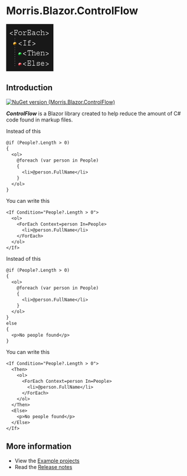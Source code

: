 # Morris.Blazor.ControlFlow

![](https://raw.githubusercontent.com/mrpmorris/Morris.Blazor.ControlFlow/master/Images/control-flow-logo.png)


## Introduction
[![NuGet version (Morris.Blazor.ControlFlow)](https://img.shields.io/nuget/v/Morris.Blazor.ControlFlow.svg?style=flat-square)](https://www.nuget.org/packages/Morris.Blazor.ControlFlow/)

***ControlFlow*** is a Blazor library created to help reduce the amount of C#
code found in markup files.

Instead of this
```
@if (People?.Length > 0)
{
  <ol>
    @foreach (var person in People)
    {
      <li>@person.FullName</li>
    }
  </ol>
}
```

You can write this

```
<If Condition="People?.Length > 0">
  <ol>
    <ForEach Context=person In=People>
      <li>@person.FullName</li>
    </ForEach>
  </ol>
</If>
```

Instead of this
```
@if (People?.Length > 0)
{
  <ol>
    @foreach (var person in People)
    {
      <li>@person.FullName</li>
    }
  </ol>
}
else
{
  <p>No people found</p>
}
```

You can write this

```
<If Condition="People?.Length > 0">
  <Then>
    <ol>
      <ForEach Context=person In=People>
        <li>@person.FullName</li>
      </ForEach>
    </ol>
  </Then>
  <Else>
    <p>No people found</p>
  </Else>
</If>
```

## More information
- View the [Example projects](https://github.com/mrpmorris/Morris.Blazor.ControlFlow/tree/master/Source/Tutorials)
- Read the [Release notes](https://github.com/mrpmorris/Morris.Blazor.ControlFlow/blob/master/Docs/Releases.md)
